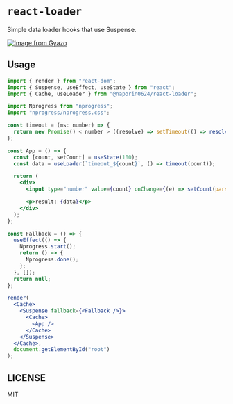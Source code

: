 # `react-loader`

Simple data loader hooks that use Suspense.

[![Image from Gyazo](https://i.gyazo.com/4bac571679807edb0a6ef722aa1a08d8.gif)](https://gyazo.com/4bac571679807edb0a6ef722aa1a08d8)

## Usage

```jsx
import { render } from "react-dom";
import { Suspense, useEffect, useState } from "react";
import { Cache, useLoader } from "@naporin0624/react-loader";

import Nprogress from "nprogress";
import "nprogress/nprogress.css";

const timeout = (ms: number) => {
  return new Promise() < number > ((resolve) => setTimeout(() => resolve(ms), ms));
};

const App = () => {
  const [count, setCount] = useState(100);
  const data = useLoader(`timeout_${count}`, () => timeout(count));

  return (
    <div>
      <input type="number" value={count} onChange={(e) => setCount(parseInt(e.target.value, 10))} step={100} min={0} />

      <p>result: {data}</p>
    </div>
  );
};

const Fallback = () => {
  useEffect(() => {
    Nprogress.start();
    return () => {
      Nprogress.done();
    };
  }, []);
  return null;
};

render(
  <Cache>
    <Suspense fallback={<Fallback />}>
      <Cache>
        <App />
      </Cache>
    </Suspense>
  </Cache>,
  document.getElementById("root")
);
```

## LICENSE

MIT

